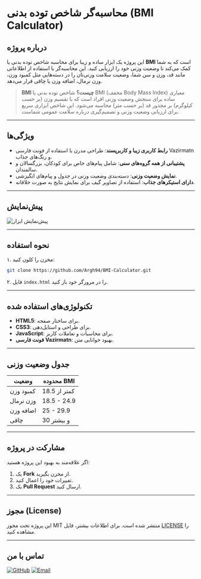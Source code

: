 # محاسبه‌گر شاخص توده بدنی (BMI Calculator)

## درباره پروژه
این پروژه یک ابزار ساده و زیبا برای محاسبه شاخص توده بدنی یا **BMI** است که به شما کمک می‌کند تا وضعیت وزنی خود را ارزیابی کنید. این محاسبه‌گر با استفاده از اطلاعاتی مانند قد، وزن و سن شما، وضعیت سلامت وزنی‌تان را در دسته‌هایی مثل کمبود وزن، وزن نرمال، اضافه وزن یا چاقی قرار می‌دهد.

> **BMI چیست؟**
> شاخص توده بدنی یا BMI (مخفف Body Mass Index) معیاری ساده برای سنجش وضعیت وزنی افراد است که با تقسیم وزن (بر حسب کیلوگرم) بر مجذور قد (بر حسب متر) محاسبه می‌شود. این شاخص ابزاری سریع برای ارزیابی وضعیت وزنی و تصمیم‌گیری درباره سلامت عمومی شماست.

---

## ویژگی‌ها
- **رابط کاربری زیبا و کاربرپسند**: طراحی مدرن با استفاده از فونت فارسی Vazirmatn و رنگ‌های جذاب.
- **پشتیبانی از همه گروه‌های سنی**: شامل پیام‌های خاص برای کودکان، بزرگسالان و سالمندان.
- **نمایش وضعیت وزنی**: دسته‌بندی وضعیت وزنی در جدول و پیام‌های انگیزشی.
- **دارای استیکرهای جذاب**: استفاده از تصاویر گیف برای نمایش نتایج به صورت خلاقانه.

---

## پیش‌نمایش
![پیش‌نمایش ابزار](https://argh94.github.io/MBI-Calculate/)

---

## نحوه استفاده
۱. مخزن را کلون کنید:
   ```bash
   git clone https://github.com/Argh94/BMI-Calculator.git
   ```
۲. فایل `index.html` را در مرورگر خود باز کنید.

---

## تکنولوژی‌های استفاده شده
- **HTML5**: برای ساختار صفحه.
- **CSS3**: برای طراحی و استایل‌دهی.
- **JavaScript**: برای محاسبات و تعاملات کاربر.
- **فونت فارسی Vazirmatn**: بهبود خوانایی متن.

---

## جدول وضعیت وزنی
| **وضعیت**       | **محدوده BMI** |
|------------------|----------------|
| کمبود وزن        | کمتر از 18.5   |
| وزن نرمال        | 18.5 - 24.9    |
| اضافه وزن        | 25 - 29.9      |
| چاقی             | 30 و بیشتر     |

---

## مشارکت در پروژه
اگر علاقه‌مند به بهبود این پروژه هستید:
1. یک **Fork** از مخزن بگیرید.
2. تغییرات خود را اعمال کنید.
3. یک **Pull Request** ارسال کنید.

---

## مجوز (License)
این پروژه تحت مجوز MIT منتشر شده است. برای اطلاعات بیشتر، فایل [LICENSE](LICENSE) را مشاهده کنید.

---

## تماس با من
[![GitHub](https://img.shields.io/badge/GitHub-Argh94-blue?logo=github)](https://github.com/Argh94)
[![Email](https://img.shields.io/badge/Email-Contact-orange?logo=gmail)](mailto:your-email@example.com)


